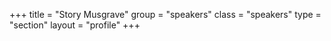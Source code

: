 +++
title = "Story Musgrave"
group = "speakers"
class = "speakers"
type = "section"
layout = "profile"
+++
